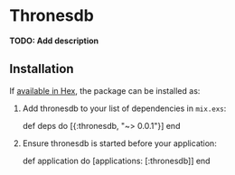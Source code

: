 # Thronesdb

**TODO: Add description**

## Installation

If [available in Hex](https://hex.pm/docs/publish), the package can be installed as:

  1. Add thronesdb to your list of dependencies in `mix.exs`:

        def deps do
          [{:thronesdb, "~> 0.0.1"}]
        end

  2. Ensure thronesdb is started before your application:

        def application do
          [applications: [:thronesdb]]
        end

